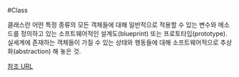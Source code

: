 #Class

클래스란 어떤 특정 종류의 모든 객체들에 대해 일반적으로 적용할 수 있는 변수와 메소드를 정의하고 있는 소프트웨어적인 설계도(blueprint) 또는 프로토타입(prototype). 
실세계에 존재하는 객체들이 가질 수 있는 상태와 행동들에 대해 소프트웨어적으로 추상화(abstraction) 해 놓은 것. 

[참조 URL](https://wikidocs.net/214)
